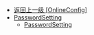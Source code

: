 - [返回上一级 [OnlineConfig]](zh-CN/OnlineFunctions/OnlineConfig/)
- [PasswordSetting](zh-CN/OnlineFunctions/OnlineConfig/PasswordSetting/)
  - [PasswordSetting](zh-CN/OnlineFunctions/OnlineConfig/PasswordSetting/PasswordSetting.md)
